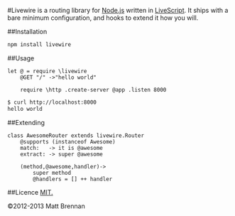 #Livewire
is a routing library for [Node.js](https://github.com/joyent/node) written in [LiveScript](https://github.com/gkz/LiveScript). It ships with a bare minimum configuration, and hooks to extend it how you will.

##Installation

```bash
npm install livewire
```

##Usage

```livescript
let @ = require \livewire
	@GET "/" ->"hello world"

	require \http .create-server @app .listen 8000
```

```bash
$ curl http://localhost:8000
hello world
```

##Extending

```livescript
class AwesomeRouter extends livewire.Router
	@supports (instanceof Awesome)
	match:   -> it is @awesome
	extract: -> super @awesome

	(method,@awesome,handler)->
		super method
		@handlers = [] ++ handler
```

##Licence
[MIT.](https://github.com/quarterto/Livewire/blob/master/licence.md)

&copy;2012-2013 Matt Brennan
